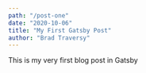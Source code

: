 ```yaml
---
path: "/post-one"
date: "2020-10-06"
title: "My First Gatsby Post"
author: "Brad Traversy"
---
```


This is my very first blog post in Gatsby
